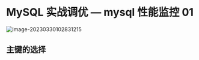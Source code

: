 # MySQL 实战调优 — mysql 性能监控 01

![image-20230330102831215](C:\Users\peggy\AppData\Roaming\Typora\typora-user-images\image-20230330102831215.png)





## 主键的选择


